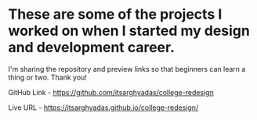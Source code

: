 # These are some of the projects I worked on when I started my design and development career. 

I'm sharing the repository and preview links so that beginners can learn a thing or two. Thank you!

GitHub Link - https://github.com/itsarghyadas/college-redesign

Live URL - https://itsarghyadas.github.io/college-redesign/
